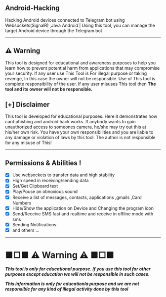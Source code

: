 <h2> Android-Hacking </h2>
<p>Hacking Android devices connected to Telegram bot using Websockets(SignalR) ,Java Android | Using this tool, you can manage the target Android device through the Telegram bot</p>

<hr/>
<h2>⚠ Warning </h2>
<p>This tool is designed for educational and awareness purposes to help you learn how to prevent potential harm from applications that may compromise your security. If any user use This Tool is For illegal purpose or taking revenge, In this case the owner will not be responsible. Use of This tool is complete responsibility of the user. If any user misuses This tool then <b>The tool and its owner will not be responsible.</b></p>
<h2> [+] Disclaimer </h2>
<p>This tool is developed for educational purposes. Here it demonstrates how card phishing and android hack works. If anybody wants to gain unauthorized access to someones camera, he/she may try out this at his/her own risk. You have your own responsibilities and you are liable to any damage or violation of laws by this tool. The author is not responsible for any misuse of This!</p>


<hr/>

<h2> Permissions & Abilities ! </h2>

- [x] Use websockets to transfer data and high stability
- [x] High speed in receiving/sending data
- [x] Set/Get Clipboard text
- [x] Play/Pouse an obnoxious sound
- [x] Receive a list of messages, contacts, applications ,gmails ,Card Numbers
- [x] Hide/Show the application on Device and Changing the program icon
- [x] Send/Receive SMS fast and realtime and receive in offline mode with sms
- [x] Sending Notifications
- [x] and others ...
---

# ■□■ ⚠ Warning ⚠ ■□■

***This tool is only for educational purpose. If you use this tool for other purposes except education we will not be responsible in such cases.***

***This information is only for educationla purpose and we are not responsible for any kind of illegal activity done by this tool***


